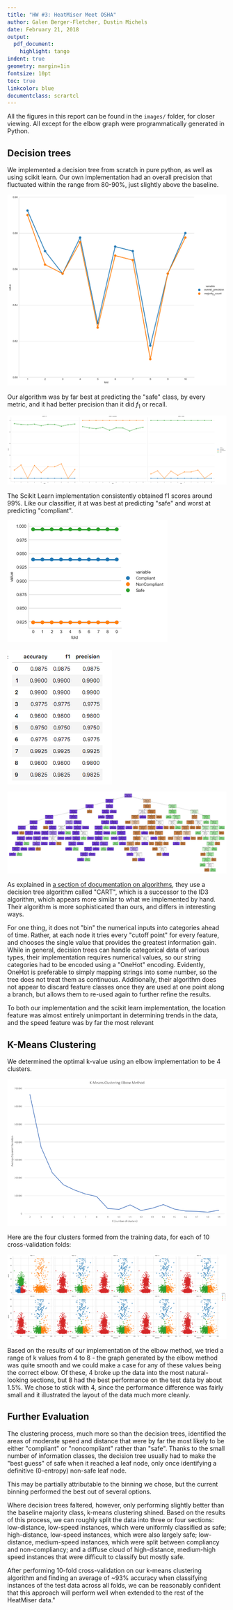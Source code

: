 ```yaml
---
title: "HW #3: HeatMiser Meet OSHA"
author: Galen Berger-Fletcher, Dustin Michels
date: February 21, 2018
output:
  pdf_document:
    highlight: tango
indent: true
geometry: margin=1in
fontsize: 10pt
toc: true
linkcolor: blue
documentclass: scrartcl
---
```


All the figures in this report can be found in the `images/` folder, for closer viewing. All except for the elbow graph were programmatically generated in Python.

## Decision trees

We implemented a decision tree from scratch in pure python, as well as using scikit learn. Our own implementation had an overall precision that fluctuated within the range from 80-90%, just slightly above the baseline.

![Overall precision for each fold compared to baseline, programmatically generated.](images/dec_tree_prec.png)

Our algorithm was by far best at predicting the "safe" class, by every metric, and it had better precision than it did $f_1$ or recall.

![All three performance metrics for each class](images/dec_tree_all_metrics.png)

The Scikit Learn implementation consistently obtained f1 scores around 99%. Like our classifier, it at was best at predicting "safe" and worst at predicting "compliant".

![](images/f1_sklearn_dec_tree.png)

![Summary statistics for Scikit learn decision tree metrics.](images/sklearn_dec_tree_summary.png)

![Decision tree generated by scikit learn. Here we can at least see at a glance the depth and complexity. The image is includes in `images/tree.png`, if you wish to view more closely.](images/tree.png)

As explained in [a section of documentation on algorithms](http://scikit-learn.org/stable/modules/tree.html#tree-algorithms-id3-c4-5-c5-0-and-cart), they use a decision tree algorithm called "CART", which is a successor to the ID3 algorithm, which appears more similar to what we implemented by hand. Their algorithm is more sophisticated than ours, and differs in interesting ways.

For one thing, it does not "bin" the numerical inputs into categories ahead of time. Rather, at each node it tries every "cutoff point" for every feature, and chooses the single value that provides the greatest information gain. While in general, decision trees can handle categorical data of various types, their implementation requires numerical values, so our string categories had to be encoded using a "OneHot" encoding. Evidently, OneHot is preferable to simply mapping strings into some number, so the tree does not treat them as continuous. Additionally, their algorithm does not appear to discard feature classes once they are used at one point along a branch, but allows them to re-used again to further refine the results.

To both our implementation and the scikit learn implementation, the location feature was almost entirely unimportant in determining trends in the data, and the speed feature was by far the most relevant

## K-Means Clustering

We determined the optimal k-value using an elbow implementation to be 4 clusters.

![Elbow graph](images/elbow.png)

Here are the four clusters formed from the training data, for each of 10 cross-validation folds:

![The four clusters formed by each fold, programmatically genertated.](images/clusters.png)

Based on the results of our implementation of the elbow method, we tried a range of k values from 4 to 8 - the graph generated by the elbow method was quite smooth and we could make a case for any of these values being the correct elbow.  Of these, 4 broke up the data into the most natural-looking sections, but 8 had the best performance on the test data by about 1.5%.  We chose to stick with 4, since the performance difference was fairly small and it illustrated the layout of the data much more cleanly.

## Further Evaluation

The clustering process, much more so than the decision trees, identified the areas of moderate speed and distance that were by far the most likely to be either "compliant" or "noncompliant" rather than "safe". Thanks to the small number of information classes, the decision tree usually had to make the "best guess" of safe when it reached a leaf node, only once identifying a definitive (0-entropy) non-safe leaf node.

This may be partially attributable to the binning we chose, but the current binning performed the best out of several options.

Where decision trees faltered, however, only performing slightly better than the baseline majority class, k-means clustering shined. Based on the results of this process, we can roughly split the data into three or four sections: low-distance, low-speed instances, which were uniformly classified as safe; high-distance, low-speed instances, which were also largely safe; low-distance, medium-speed instances, which were split between compliancy and non-compliancy; and a diffuse cloud of high-distance, medium-high speed instances that were difficult to classify but mostly safe.

After performing 10-fold cross-validation on our k-means clustering algorithm and finding an average of ~93% accuracy when classifying instances of the test data across all folds, we can be reasonably confident that this approach will perform well when extended to the rest of the HeatMiser data."
